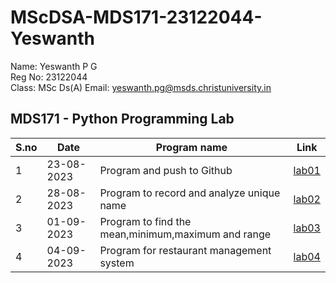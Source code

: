 # MScDSA-MDS171-23122044-Yeswanth
Name: Yeswanth P G    
Reg No: 23122044  
Class: MSc Ds(A)
Email: yeswanth.pg@msds.christuniversity.in


**MDS171 - Python Programming Lab**
---
|S.no|Date|Program name|Link
|----|----|------------|----------|
|1|23-08-2023|Program and push to Github|[lab01](https://github.com/Yeswanthpg/MScDSA-MDS171-23122044-Yeswanth/blob/70fad7a3a79b52809315a77d9549086ecbc112d2/lab1.py)|
|2|28-08-2023|Program to record and analyze unique name|[lab02](https://github.com/Yeswanthpg/MScDSA-MDS171-23122044-Yeswanth/blob/70fad7a3a79b52809315a77d9549086ecbc112d2/lab2.ipynb)|
|3|01-09-2023|Program to find the mean,minimum,maximum and range|[lab03](https://github.com/Yeswanthpg/MScDSA-MDS171-23122044-Yeswanth/blob/70fad7a3a79b52809315a77d9549086ecbc112d2/lab3.ipynb)|
|4|04-09-2023|Program for restaurant management system|[lab04](https://github.com/Yeswanthpg/MScDSA-MDS171-23122044-Yeswanth/blob/d2e4efef70580ee8624299cd9046f671ca2ce28c/lab4.ipynb)|
